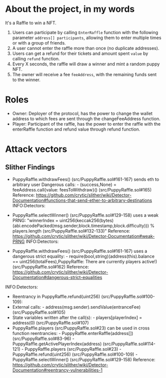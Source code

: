 # About the project, in my words

It's a Raffle to win a NFT.

1. Users can participate by calling `EnterRaffle` function with the following parameter `address[] participants`, allowing them to enter multiple times or with a group of friends.
2. A user cannot enter the raffle more than once (no duplicate addresses).
3. Users can get a refund for their tickets and amount spent `value` by calling `refund` function.
4. Every X seconds, the raffle will draw a winner and mint a random puppy NFT.
5. The owner will receive a fee `feeAddress`, with the remaining funds sent to the winner.

# Roles

- Owner: Deployer of the protocol, has the power to change the wallet address to which fees are sent through the changeFeeAddress function.
- Player: Participant of the raffle, has the power to enter the raffle with the enterRaffle function and refund value through refund function.

# Attack vectors

## Slither Findings

- PuppyRaffle.withdrawFees() (src/PuppyRaffle.sol#161-167) sends eth to arbitrary user
  Dangerous calls: - (success,None) = feeAddress.call{value: feesToWithdraw}() (src/PuppyRaffle.sol#165)
  Reference: https://github.com/crytic/slither/wiki/Detector-Documentation#functions-that-send-ether-to-arbitrary-destinations
  INFO:Detectors:

- PuppyRaffle.selectWinner() (src/PuppyRaffle.sol#129-158) uses a weak PRNG: "winnerIndex = uint256(keccak256(bytes)(abi.encodePacked(msg.sender,block.timestamp,block.difficulty))) % players.length (src/PuppyRaffle.sol#132-133)"
  Reference: https://github.com/crytic/slither/wiki/Detector-Documentation#weak-PRNG
  INFO:Detectors:

- PuppyRaffle.withdrawFees() (src/PuppyRaffle.sol#161-167) uses a dangerous strict equality: - require(bool,string)(address(this).balance == uint256(totalFees),PuppyRaffle: There are currently players active!) (src/PuppyRaffle.sol#162)
  Reference: https://github.com/crytic/slither/wiki/Detector-Documentation#dangerous-strict-equalities

INFO:Detectors:

- Reentrancy in PuppyRaffle.refund(uint256) (src/PuppyRaffle.sol#100-109):
- External calls: - address(msg.sender).sendValue(entranceFee) (src/PuppyRaffle.sol#105)
- State variables written after the call(s): - players[playerIndex] = address(0) (src/PuppyRaffle.sol#107)
- PuppyRaffle.players (src/PuppyRaffle.sol#23) can be used in cross function reentrancies: - PuppyRaffle.enterRaffle(address[]) (src/PuppyRaffle.sol#83-96) - PuppyRaffle.getActivePlayerIndex(address) (src/PuppyRaffle.sol#114-121) - PuppyRaffle.players (src/PuppyRaffle.sol#23) - PuppyRaffle.refund(uint256) (src/PuppyRaffle.sol#100-109) - PuppyRaffle.selectWinner() (src/PuppyRaffle.sol#129-158)
  Reference: https://github.com/crytic/slither/wiki/Detector-Documentation#reentrancy-vulnerabilities-1
